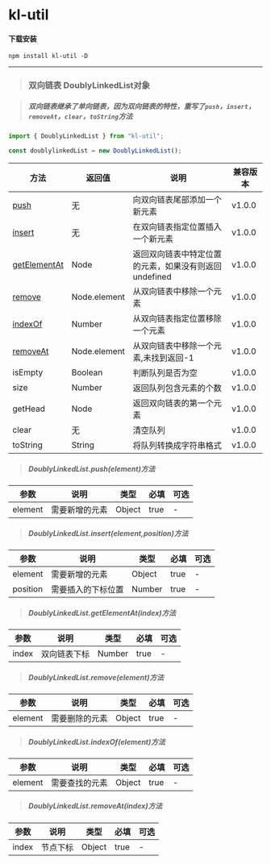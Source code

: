 # kl-util

#### 下载安装
`npm install kl-util -D`

----------


<span id="DoublyLinkedList"></span>
> ### 双向链表 DoublyLinkedList对象

> ##### 双向链表继承了单向链表，因为双向链表的特性，重写了`push`，`insert`，`removeAt`，`clear`，`toString`方法

```javascript
import { DoublyLinkedList } from "kl-util";

const doublylinkedList = new DoublyLinkedList();
```

|  方法  |返回值 | 说明   | 兼容版本  |
|  ----  | ---- | ---- | ----  |
| [push](#DoublyLinkedList.push)  | 无 | 向双向链表尾部添加一个新元素 | v1.0.0 |
| [insert](#DoublyLinkedList.insert)  | 无 | 在双向链表指定位置插入一个新元素 | v1.0.0 |
| [getElementAt](#DoublyLinkedList.getElementAt)  | Node | 返回双向链表中特定位置的元素，如果没有则返回undefined | v1.0.0 |
| [remove](#DoublyLinkedList.remove)  | Node.element | 从双向链表中移除一个元素 | v1.0.0 |
| [indexOf](#DoublyLinkedList.indexOf)  | Number | 从双向链表指定位置移除一个元素 | v1.0.0 |
| [removeAt](#DoublyLinkedList.removeAt)  | Node.element | 从双向链表中移除一个元素,未找到返回-1 | v1.0.0 |
| isEmpty  | Boolean  | 判断队列是否为空 | v1.0.0 |
| size  | Number  | 返回队列包含元素的个数 | v1.0.0 |
| getHead  | Node  | 返回双向链表的第一个元素 | v1.0.0 |
| clear  | 无  | 清空队列 | v1.0.0 |
| toString  | String  | 将队列转换成字符串格式 | v1.0.0 |

<span id="DoublyLinkedList.push"></span>
> ##### DoublyLinkedList.push(element)方法

|  参数   |  说明   | 类型  | 必填  | 可选  |
|  ----  | ---- | ----  | ----  | ----  |
|  element  | 需要新增的元素 | Object  | true  |  -  |


<span id="DoublyLinkedList.insert"></span>
> ##### DoublyLinkedList.insert(element,position)方法

|  参数   |  说明   | 类型  | 必填  | 可选  |
|  ----  | ---- | ----  | ----  | ----  |
|  element  | 需要新增的元素 | Object  | true  |  -  |
|  position  | 需要插入的下标位置 | Number  | true  |  -  |

<span id="DoublyLinkedList.getElementAt"></span>
> ##### DoublyLinkedList.getElementAt(index)方法

|  参数   |  说明   | 类型  | 必填  | 可选  |
|  ----  | ---- | ----  | ----  | ----  |
|  index  | 双向链表下标 | Number  | true  |  -  |

<span id="DoublyLinkedList.remove"></span>
> ##### DoublyLinkedList.remove(element)方法

|  参数   |  说明   | 类型  | 必填  | 可选  |
|  ----  | ---- | ----  | ----  | ----  |
|  element  | 需要删除的元素 | Object  | true  |  -  |

<span id="DoublyLinkedList.indexOf"></span>
> ##### DoublyLinkedList.indexOf(element)方法

|  参数   |  说明   | 类型  | 必填  | 可选  |
|  ----  | ---- | ----  | ----  | ----  |
|  element  | 需要查找的元素 | Object  | true  |  -  |

<span id="DoublyLinkedList.removeAt"></span>
> ##### DoublyLinkedList.removeAt(index)方法

|  参数   |  说明   | 类型  | 必填  | 可选  |
|  ----  | ---- | ----  | ----  | ----  |
|  index  | 节点下标 | Object  | true  |  -  |
